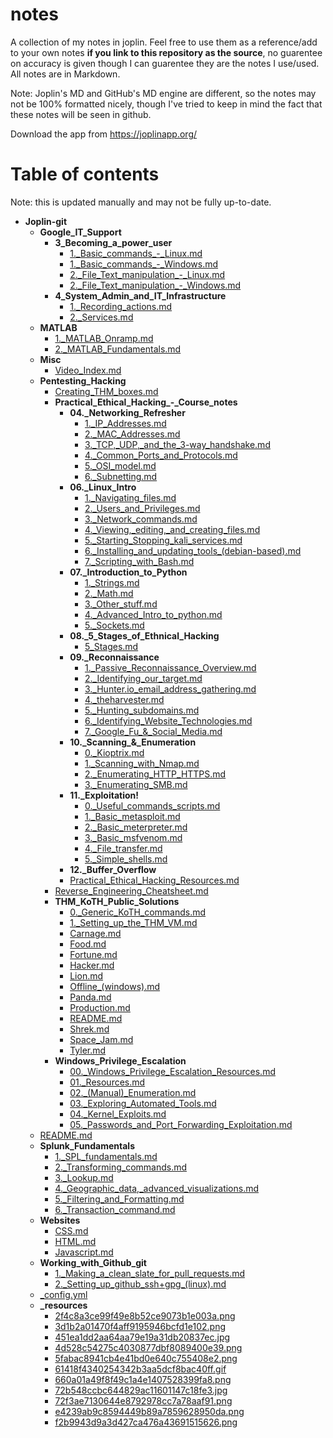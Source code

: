 # notes
A collection of my notes in joplin. Feel free to use them as a reference/add to your own notes **if you link to this repository as the source**, no guarentee on accuracy is given though I can guarentee they are the notes I use/used. All notes are in Markdown.

Note: Joplin's MD and GitHub's MD engine are different, so the notes may not be 100% formatted nicely, though I've tried to keep in mind the fact that these notes will be seen in github.

Download the app from https://joplinapp.org/

# Table of contents
Note: this is updated manually and may not be fully up-to-date.


- __Joplin\-git__
   - __Google\_IT\_Support__
     - __3\_Becoming\_a\_power\_user__
       - [1.\_Basic\_commands\_\-\_Linux.md](Google_IT_Support/3_Becoming_a_power_user/1._Basic_commands_-_Linux.md)
       - [1.\_Basic\_commands\_\-\_Windows.md](Google_IT_Support/3_Becoming_a_power_user/1._Basic_commands_-_Windows.md)
       - [2.\_File\_Text\_manipulation\_\-\_Linux.md](Google_IT_Support/3_Becoming_a_power_user/2._File_Text_manipulation_-_Linux.md)
       - [2.\_File\_Text\_manipulation\_\-\_Windows.md](Google_IT_Support/3_Becoming_a_power_user/2._File_Text_manipulation_-_Windows.md)
     - __4\_System\_Admin\_and\_IT\_Infrastructure__
       - [1.\_Recording\_actions.md](Google_IT_Support/4_System_Admin_and_IT_Infrastructure/1._Recording_actions.md)
       - [2.\_Services.md](Google_IT_Support/4_System_Admin_and_IT_Infrastructure/2._Services.md)
   - __MATLAB__
     - [1.\_MATLAB\_Onramp.md](MATLAB/1._MATLAB_Onramp.md)
     - [2.\_MATLAB\_Fundamentals.md](MATLAB/2._MATLAB_Fundamentals.md)
   - __Misc__
     - [Video\_Index.md](Misc/Video_Index.md)
   - __Pentesting\_Hacking__
     - [Creating\_THM\_boxes.md](Pentesting_Hacking/Creating_THM_boxes.md)
     - __Practical\_Ethical\_Hacking\_\-\_Course\_notes__
       - __04.\_Networking\_Refresher__
         - [1.\_IP\_Addresses.md](Pentesting_Hacking/Practical_Ethical_Hacking_-_Course_notes/04._Networking_Refresher/1._IP_Addresses.md)
         - [2.\_MAC\_Addresses.md](Pentesting_Hacking/Practical_Ethical_Hacking_-_Course_notes/04._Networking_Refresher/2._MAC_Addresses.md)
         - [3.\_TCP,\_UDP,\_and\_the\_3\-way\_handshake.md](Pentesting_Hacking/Practical_Ethical_Hacking_-_Course_notes/04._Networking_Refresher/3._TCP%2C_UDP%2C_and_the_3-way_handshake.md)
         - [4.\_Common\_Ports\_and\_Protocols.md](Pentesting_Hacking/Practical_Ethical_Hacking_-_Course_notes/04._Networking_Refresher/4._Common_Ports_and_Protocols.md)
         - [5.\_OSI\_model.md](Pentesting_Hacking/Practical_Ethical_Hacking_-_Course_notes/04._Networking_Refresher/5._OSI_model.md)
         - [6.\_Subnetting.md](Pentesting_Hacking/Practical_Ethical_Hacking_-_Course_notes/04._Networking_Refresher/6._Subnetting.md)
       - __06.\_Linux\_Intro__
         - [1.\_Navigating\_files.md](Pentesting_Hacking/Practical_Ethical_Hacking_-_Course_notes/06._Linux_Intro/1._Navigating_files.md)
         - [2.\_Users\_and\_Privileges.md](Pentesting_Hacking/Practical_Ethical_Hacking_-_Course_notes/06._Linux_Intro/2._Users_and_Privileges.md)
         - [3.\_Network\_commands.md](Pentesting_Hacking/Practical_Ethical_Hacking_-_Course_notes/06._Linux_Intro/3._Network_commands.md)
         - [4.\_Viewing,\_editing,\_and\_creating\_files.md](Pentesting_Hacking/Practical_Ethical_Hacking_-_Course_notes/06._Linux_Intro/4._Viewing%2C_editing%2C_and_creating_files.md)
         - [5.\_Starting\_Stopping\_kali\_services.md](Pentesting_Hacking/Practical_Ethical_Hacking_-_Course_notes/06._Linux_Intro/5._Starting_Stopping_kali_services.md)
         - [6.\_Installing\_and\_updating\_tools\_(debian\-based).md](Pentesting_Hacking/Practical_Ethical_Hacking_-_Course_notes/06._Linux_Intro/6._Installing_and_updating_tools_(debian-based).md)
         - [7.\_Scripting\_with\_Bash.md](Pentesting_Hacking/Practical_Ethical_Hacking_-_Course_notes/06._Linux_Intro/7._Scripting_with_Bash.md)
       - __07.\_Introduction\_to\_Python__
         - [1.\_Strings.md](Pentesting_Hacking/Practical_Ethical_Hacking_-_Course_notes/07._Introduction_to_Python/1._Strings.md)
         - [2.\_Math.md](Pentesting_Hacking/Practical_Ethical_Hacking_-_Course_notes/07._Introduction_to_Python/2._Math.md)
         - [3.\_Other\_stuff.md](Pentesting_Hacking/Practical_Ethical_Hacking_-_Course_notes/07._Introduction_to_Python/3._Other_stuff.md)
         - [4.\_Advanced\_Intro\_to\_python.md](Pentesting_Hacking/Practical_Ethical_Hacking_-_Course_notes/07._Introduction_to_Python/4._Advanced_Intro_to_python.md)
         - [5.\_Sockets.md](Pentesting_Hacking/Practical_Ethical_Hacking_-_Course_notes/07._Introduction_to_Python/5._Sockets.md)
       - __08.\_5\_Stages\_of\_Ethnical\_Hacking__
         - [5\_Stages.md](Pentesting_Hacking/Practical_Ethical_Hacking_-_Course_notes/08._5_Stages_of_Ethnical_Hacking/5_Stages.md)
       - __09.\_Reconnaissance__
         - [1.\_Passive\_Reconnaissance\_Overview.md](Pentesting_Hacking/Practical_Ethical_Hacking_-_Course_notes/09._Reconnaissance/1._Passive_Reconnaissance_Overview.md)
         - [2.\_Identifying\_our\_target.md](Pentesting_Hacking/Practical_Ethical_Hacking_-_Course_notes/09._Reconnaissance/2._Identifying_our_target.md)
         - [3.\_Hunter.io\_email\_address\_gathering.md](Pentesting_Hacking/Practical_Ethical_Hacking_-_Course_notes/09._Reconnaissance/3._Hunter.io_email_address_gathering.md)
         - [4.\_theharvester.md](Pentesting_Hacking/Practical_Ethical_Hacking_-_Course_notes/09._Reconnaissance/4._theharvester.md)
         - [5.\_Hunting\_subdomains.md](Pentesting_Hacking/Practical_Ethical_Hacking_-_Course_notes/09._Reconnaissance/5._Hunting_subdomains.md)
         - [6.\_Identifying\_Website\_Technologies.md](Pentesting_Hacking/Practical_Ethical_Hacking_-_Course_notes/09._Reconnaissance/6._Identifying_Website_Technologies.md)
         - [7.\_Google\_Fu\_&\_Social\_Media.md](Pentesting_Hacking/Practical_Ethical_Hacking_-_Course_notes/09._Reconnaissance/7._Google_Fu_%26_Social_Media.md)
       - __10.\_Scanning\_&\_Enumeration__
         - [0.\_Kioptrix.md](Pentesting_Hacking/Practical_Ethical_Hacking_-_Course_notes/10._Scanning_&_Enumeration/0._Kioptrix.md)
         - [1.\_Scanning\_with\_Nmap.md](Pentesting_Hacking/Practical_Ethical_Hacking_-_Course_notes/10._Scanning_&_Enumeration/1._Scanning_with_Nmap.md)
         - [2.\_Enumerating\_HTTP\_HTTPS.md](Pentesting_Hacking/Practical_Ethical_Hacking_-_Course_notes/10._Scanning_&_Enumeration/2._Enumerating_HTTP_HTTPS.md)
         - [3.\_Enumerating\_SMB.md](Pentesting_Hacking/Practical_Ethical_Hacking_-_Course_notes/10._Scanning_&_Enumeration/3._Enumerating_SMB.md)
       - __11.\_Exploitation!__
         - [0.\_Useful\_commands\_scripts.md](Pentesting_Hacking/Practical_Ethical_Hacking_-_Course_notes/11._Exploitation!/0._Useful_commands_scripts.md)
         - [1.\_Basic\_metasploit.md](Pentesting_Hacking/Practical_Ethical_Hacking_-_Course_notes/11._Exploitation!/1._Basic_metasploit.md)
         - [2.\_Basic\_meterpreter.md](Pentesting_Hacking/Practical_Ethical_Hacking_-_Course_notes/11._Exploitation!/2._Basic_meterpreter.md)
         - [3.\_Basic\_msfvenom.md](Pentesting_Hacking/Practical_Ethical_Hacking_-_Course_notes/11._Exploitation!/3._Basic_msfvenom.md)
         - [4.\_File\_transfer.md](Pentesting_Hacking/Practical_Ethical_Hacking_-_Course_notes/11._Exploitation!/4._File_transfer.md)
         - [5.\_Simple\_shells.md](Pentesting_Hacking/Practical_Ethical_Hacking_-_Course_notes/11._Exploitation!/5._Simple_shells.md)
       - __12.\_Buffer\_Overflow__
       - [Practical\_Ethical\_Hacking\_Resources.md](Pentesting_Hacking/Practical_Ethical_Hacking_-_Course_notes/Practical_Ethical_Hacking_Resources.md)
     - [Reverse\_Engineering\_Cheatsheet.md](Pentesting_Hacking/Reverse_Engineering_Cheatsheet.md)
     - __THM\_KoTH\_Public\_Solutions__
       - [0.\_Generic\_KoTH\_commands.md](Pentesting_Hacking/THM_KoTH_Public_Solutions/0._Generic_KoTH_commands.md)
       - [1.\_Setting\_up\_the\_THM\_VM.md](Pentesting_Hacking/THM_KoTH_Public_Solutions/1._Setting_up_the_THM_VM.md)
       - [Carnage.md](Pentesting_Hacking/THM_KoTH_Public_Solutions/Carnage.md)
       - [Food.md](Pentesting_Hacking/THM_KoTH_Public_Solutions/Food.md)
       - [Fortune.md](Pentesting_Hacking/THM_KoTH_Public_Solutions/Fortune.md)
       - [Hacker.md](Pentesting_Hacking/THM_KoTH_Public_Solutions/Hacker.md)
       - [Lion.md](Pentesting_Hacking/THM_KoTH_Public_Solutions/Lion.md)
       - [Offline\_(windows).md](Pentesting_Hacking/THM_KoTH_Public_Solutions/Offline_(windows).md)
       - [Panda.md](Pentesting_Hacking/THM_KoTH_Public_Solutions/Panda.md)
       - [Production.md](Pentesting_Hacking/THM_KoTH_Public_Solutions/Production.md)
       - [README.md](Pentesting_Hacking/THM_KoTH_Public_Solutions/README.md)
       - [Shrek.md](Pentesting_Hacking/THM_KoTH_Public_Solutions/Shrek.md)
       - [Space\_Jam.md](Pentesting_Hacking/THM_KoTH_Public_Solutions/Space_Jam.md)
       - [Tyler.md](Pentesting_Hacking/THM_KoTH_Public_Solutions/Tyler.md)
     - __Windows\_Privilege\_Escalation__
       - [00.\_Windows\_Privilege\_Escalation\_Resources.md](Pentesting_Hacking/Windows_Privilege_Escalation/00._Windows_Privilege_Escalation_Resources.md)
       - [01.\_Resources.md](Pentesting_Hacking/Windows_Privilege_Escalation/01._Resources.md)
       - [02.\_(Manual)\_Enumeration.md](Pentesting_Hacking/Windows_Privilege_Escalation/02._(Manual)_Enumeration.md)
       - [03.\_Exploring\_Automated\_Tools.md](Pentesting_Hacking/Windows_Privilege_Escalation/03._Exploring_Automated_Tools.md)
       - [04.\_Kernel\_Exploits.md](Pentesting_Hacking/Windows_Privilege_Escalation/04._Kernel_Exploits.md)
       - [05.\_Passwords\_and\_Port\_Forwarding\_Exploitation.md](Pentesting_Hacking/Windows_Privilege_Escalation/05._Passwords_and_Port_Forwarding_Exploitation.md)
   - [README.md](README.md)
   - __Splunk\_Fundamentals__
     - [1.\_SPL\_fundamentals.md](Splunk_Fundamentals/1._SPL_fundamentals.md)
     - [2.\_Transforming\_commands.md](Splunk_Fundamentals/2._Transforming_commands.md)
     - [3.\_Lookup.md](Splunk_Fundamentals/3._Lookup.md)
     - [4.\_Geographic\_data,\_advanced\_visualizations.md](Splunk_Fundamentals/4._Geographic_data%2C_advanced_visualizations.md)
     - [5.\_Filtering\_and\_Formatting.md](Splunk_Fundamentals/5._Filtering_and_Formatting.md)
     - [6.\_Transaction\_command.md](Splunk_Fundamentals/6._Transaction_command.md)
   - __Websites__
     - [CSS.md](Websites/CSS.md)
     - [HTML.md](Websites/HTML.md)
     - [Javascript.md](Websites/Javascript.md)
   - __Working\_with\_Github\_git__
     - [1.\_Making\_a\_clean\_slate\_for\_pull\_requests.md](Working_with_Github_git/1._Making_a_clean_slate_for_pull_requests.md)
     - [2.\_Setting\_up\_github\_ssh+gpg\_(linux).md](Working_with_Github_git/2._Setting_up_github_ssh%2Bgpg_(linux).md)
   - [\_config.yml](_config.yml)
   - __\_resources__
     - [2f4c8a3ce99f49e8b52ce9073b1e003a.png](_resources/2f4c8a3ce99f49e8b52ce9073b1e003a.png)
     - [3d1b2a01470f4aff9195946bcfd1e102.png](_resources/3d1b2a01470f4aff9195946bcfd1e102.png)
     - [451ea1dd2aa64aa79e19a31db20837ec.jpg](_resources/451ea1dd2aa64aa79e19a31db20837ec.jpg)
     - [4d528c54275c4030877dbf8089400e39.png](_resources/4d528c54275c4030877dbf8089400e39.png)
     - [5fabac8941cb4e41bd0e640c755408e2.png](_resources/5fabac8941cb4e41bd0e640c755408e2.png)
     - [61418f4340254342b3aa5dcf8bac40ff.gif](_resources/61418f4340254342b3aa5dcf8bac40ff.gif)
     - [660a01a49f8f49c1a4e1407528399fa8.png](_resources/660a01a49f8f49c1a4e1407528399fa8.png)
     - [72b548ccbc644829ac11601147c18fe3.jpg](_resources/72b548ccbc644829ac11601147c18fe3.jpg)
     - [72f3ae7130644e8792978cc7a78aaf91.png](_resources/72f3ae7130644e8792978cc7a78aaf91.png)
     - [e4239ab9c8594449b89a7859628950da.png](_resources/e4239ab9c8594449b89a7859628950da.png)
     - [f2b9943d9a3d427ca476a43691515626.png](_resources/f2b9943d9a3d427ca476a43691515626.png)


